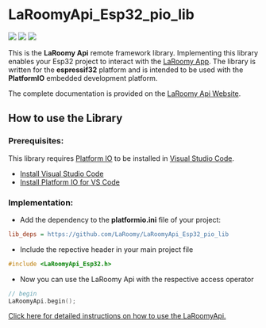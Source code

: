 # LaRoomyApi_Esp32_pio_lib
![](https://img.shields.io/badge/Platform-espressif32-green)
![](https://img.shields.io/badge/Environment-PlatformIO-9cf)
![](https://img.shields.io/github/last-commit/LaRoomy/LaRoomyApi_Esp32_PlatformIO)

This is the **LaRoomy Api** remote framework library. Implementing this library enables your Esp32 project to interact with the [LaRoomy App](https://www.laroomy.com). The library is written for the **espressif32** platform and is intended to be used with the **PlatformIO** embedded development platform.

The complete documentation is provided on the [LaRoomy Api Website](https://api.laroomy.com/).
 
## How to use the Library

### Prerequisites:

This library requires [Platform IO](https://platformio.org/platformio-ide) to be installed in [Visual Studio Code](https://code.visualstudio.com/).

- [Install Visual Studio Code](https://code.visualstudio.com/)
- [Install Platform IO for VS Code ](https://docs.platformio.org/en/latest/integration/ide/vscode.html#installation)


### Implementation:

- Add the dependency to the **platformio.ini** file of your project:

```ini
lib_deps = https://github.com/LaRoomy/LaRoomyApi_Esp32_pio_lib
```

- Include the repective header in your main project file

```c
#include <LaRoomyApi_Esp32.h>
```

- Now you can use the LaRoomy Api with the respective access operator

```c
// begin
LaRoomyApi.begin();
```

[Click here for detailed instructions on how to use the LaRoomyApi.](https://api.laroomy.com/p/laroomy-api-class.html)

